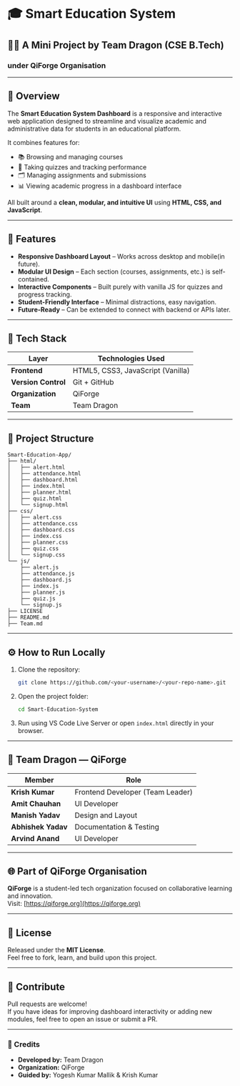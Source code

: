 # 🎓 Smart Education System

## 👨‍💻 A Mini Project by **Team Dragon (CSE B.Tech)**  
### under **QiForge Organisation**

---

## 📘 Overview

The **Smart Education System Dashboard** is a responsive and interactive web application designed to streamline and visualize academic and administrative data for students in an educational platform.

It combines features for:
- 📚 Browsing and managing courses  
- 🧠 Taking quizzes and tracking performance  
- 🗂️ Managing assignments and submissions  
- 📊 Viewing academic progress in a dashboard interface  

All built around a **clean, modular, and intuitive UI** using **HTML, CSS, and JavaScript**.

---

## 🚀 Features

- **Responsive Dashboard Layout** – Works across desktop and mobile(in future).  
- **Modular UI Design** – Each section (courses, assignments, etc.) is self-contained.  
- **Interactive Components** – Built purely with vanilla JS for quizzes and progress tracking.  
- **Student-Friendly Interface** – Minimal distractions, easy navigation.  
- **Future-Ready** – Can be extended to connect with backend or APIs later.

---

## 🧱 Tech Stack

| Layer | Technologies Used |
|-------|--------------------|
| **Frontend** | HTML5, CSS3, JavaScript (Vanilla) |
| **Version Control** | Git + GitHub |
| **Organization** | QiForge |
| **Team** | Team Dragon |

---

## 📂 Project Structure

```
Smart-Education-App/
├── html/
│   ├── alert.html
│   ├── attendance.html
│   ├── dashboard.html
│   ├── index.html
│   ├── planner.html
│   ├── quiz.html
│   └── signup.html
├── css/
│   ├── alert.css
│   ├── attendance.css
│   ├── dashboard.css
│   ├── index.css
│   ├── planner.css
│   ├── quiz.css
│   └── signup.css
└── js/
    ├── alert.js
    ├── attendance.js
    ├── dashboard.js
    ├── index.js
    ├── planner.js
    ├── quiz.js
    └── signup.js
├── LICENSE
├── README.md
├── Team.md

```

---

## ⚙️ How to Run Locally

1. Clone the repository:
   ```bash
   git clone https://github.com/<your-username>/<your-repo-name>.git
   ```
2. Open the project folder:
   ```bash
   cd Smart-Education-System
   ```
3. Run using VS Code Live Server or open `index.html` directly in your browser.

---

## 👥 Team Dragon — QiForge

| Member | Role |
|--------|------|
| **Krish Kumar** | Frontend Developer (Team Leader)|
| **Amit Chauhan** | UI Developer |
| **Manish Yadav** | Design and Layout |
| **Abhishek Yadav** | Documentation & Testing |
| **Arvind Anand** | UI Developer |

---

## 🌐 Part of QiForge Organisation

**QiForge** is a student-led tech organization focused on collaborative learning and innovation.  
Visit: [https://qiforge.org](https://qiforge.org)

---

## 🧩 License

Released under the **MIT License**.  
Feel free to fork, learn, and build upon this project.

---

## 💬 Contribute

Pull requests are welcome!  
If you have ideas for improving dashboard interactivity or adding new modules, feel free to open an issue or submit a PR.

---

### 💜 Credits
- **Developed by:** Team Dragon  
- **Organization:** QiForge  
- **Guided by:** Yogesh Kumar Mallik & Krish Kumar  
